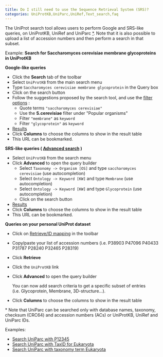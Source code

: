```yaml
---
title: Do I still need to use the Sequence Retrieval System (SRS)?
categories: UniProtKB,UniParc,UniRef,Text_search,faq
---
```


The UniProt search tool allows users to perform Google and SRS-like queries, on UniProtKB, UniRef and UniParc [\*](https://www.uniprot.org/#note-uniparc). Note that it is also possible to upload a list of accession numbers and then perform a search in that subset.

Example: **Search for Saccharomyces cerevisiae membrane glycoproteins in UniProtKB**

**Google-like queries**

-   Click the **Search** tab of the toolbar
-   Select `UniProtKB` from the main search menu
-   Type `Saccharomyces cerevisiae membrane glycoprotein` in the Query box
-   Click on the search button
-   Follow the suggestions proposed by the search tool, and use the [filter options](https://www.uniprot.org/help/filters) :
    -   Quote terms `"saccharomyces cerevisiae"`
    -   Use the **S.cerevisiae** filter under "Popular organisms"
    -   Filter `"membrane"` as `keyword`
    -   Filter `"glycoprotein"` as `keyword`
-   [Results](https://www.uniprot.org/uniprotkb/?query=organism%3A%22saccharomyces+cerevisiae%22+AND+keyword%3Amembrane+AND+keyword%3Aglycoprotein)
-   Click **Columns** to choose the columns to show in the result table
-   This URL can be bookmarked.

**SRS-like queries ( [Advanced search](https://www.uniprot.org/help/advanced_search) )**

-   Select `UniProtKB` from the search menu
-   Click **Advanced** to open the query builder
    -   Select `Taxonomy -> Organism [OS]` and type `saccharomyces cerevisiae` (use autocompletion)
    -   Select `Ontology -> Keyword [KW]` and type `Membrane` (use autocompletion)
    -   Select `Ontology -> Keyword [KW]` and type `Glycoprotein` (use autocompletion)
    -   Click on the search button
-   [Results](https://www.uniprot.org/uniprotkb/?query=organism%3A%22saccharomyces+cerevisiae%22+AND+keyword%3A%22Membrane+%5B472%5D%22+AND+keyword%3A%22Glycoprotein+%5B325%5D%22)
-   Click **Columns** to choose the columns to show in the result table
-   This URL can be bookmarked.

**Queries on your personal UniProt dataset**

-   Click on [Retrieve/ID mapping](https://www.uniprot.org/uploadlists) in the toolbar

-   Copy/paste your list of accession numbers (i.e. P38903 P47096 P40433 P31787 P28240 P32465 P28319)

-   Click **Retrieve**

-   Click the `UniProtKB` link

-   Click **Advanced** to open the query builder

    You can now add search criteria to get a specific subset of entries (i.e. Glycoprotein, Membrane, 3D-structure...).

-   Click **Columns** to choose the columns to show in the result table

\* Note that UniParc can be searched only with database names, taxonomy, checksum (CRC64) and accession numbers (ACs) or UniProtKB, UniRef and UniParc IDs.

Examples:

-   [Search UniParc with P12345](https://www.uniprot.org/uniparc/?query=P12345)
-   [Search UniParc with TaxID for Eukaryota](https://www.uniprot.org/uniparc/?query=taxonomy:2759)
-   [Search UniParc with taxonomy term Eukaryota](https://www.uniprot.org/uniparc/?query=taxonomy:Eukaryota)
